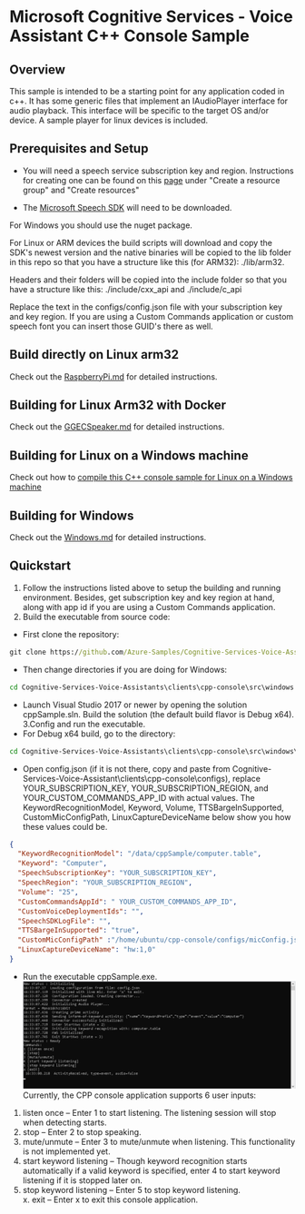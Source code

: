 # Microsoft Cognitive Services - Voice Assistant C++ Console Sample

## Overview

This sample is intended to be a starting point for any application coded in c++. It has some generic files that implement an IAudioPlayer interface for audio playback. This interface will be specific to the target OS and/or device. A sample player for linux devices is included.

## Prerequisites and Setup
* You will need a speech service subscription key and region. Instructions for creating one can be found on this [page](https://docs.microsoft.com/en-us/azure/cognitive-services/speech-service/tutorial-voice-enable-your-bot-speech-sdk) under "Create a resource group" and "Create resources"

* The [Microsoft Speech SDK](https://docs.microsoft.com/en-us/azure/cognitive-services/speech-service/speech-sdk) will need to be downloaded.

For Windows you should use the nuget package.

For Linux or ARM devices the build scripts will download and copy the SDK's newest version and the native binaries will be copied to the lib folder in this repo so that you have a structure like this (for ARM32): ./lib/arm32. 

Headers and their folders will be copied into the include folder so that you have a structure like this: ./include/cxx_api and ./include/c_api

Replace the text in the configs/config.json file with your subscription key and key region. If you are using a Custom Commands application or custom speech font you can insert those GUID's there as well.

## Build directly on Linux arm32

Check out the [RaspberryPi.md](docs/RaspberryPi.md) for detailed instructions.

## Building for Linux Arm32 with Docker

Check out the [GGECSpeaker.md](docs/GGECSpeaker.md) for detailed instructions.

## Building for Linux on a Windows machine

Check out how to [compile this C++ console sample for Linux on a Windows machine](docs/BuildForLinuxOnWindows.md)

## Building for Windows

Check out the [Windows.md](docs/Windows.md) for detailed instructions.

## Quickstart

1. Follow the instructions listed above to setup the building and running environment. Besides, get subscription key and key region at hand, along with app id if you are using a Custom Commands application.
2. Build the executable from source code:
* First clone the repository:
```cmd
git clone https://github.com/Azure-Samples/Cognitive-Services-Voice-Assistants.git
```
* Then change directories if you are doing for Windows:
```cmd
cd Cognitive-Services-Voice-Assistants\clients\cpp-console\src\windows
```
* Launch Visual Studio 2017 or newer by opening the solution cppSample.sln. Build the solution (the default build flavor is Debug x64).
3.Config and run the executable.
* For Debug x64 build, go to the directory:
```cmd
cd Cognitive-Services-Voice-Assistants\clients\cpp-console\src\windows\ x64\Debug
```
* Open config.json (if it is not there, copy and paste from Cognitive-Services-Voice-Assistant\clients\cpp-console\configs), replace YOUR_SUBSCRIPTION_KEY, YOUR_SUBSCRIPTION_REGION, and YOUR_CUSTOM_COMMANDS_APP_ID with actual values. The KeywordRecognitionModel, Keyword, Volume, TTSBargeInSupported, CustomMicConfigPath, LinuxCaptureDeviceName below show you how these values could be.
```json
{
  "KeywordRecognitionModel": "/data/cppSample/computer.table",
  "Keyword": "Computer",
  "SpeechSubscriptionKey": "YOUR_SUBSCRIPTION_KEY",
  "SpeechRegion": "YOUR_SUBSCRIPTION_REGION",
  "Volume": "25",
  "CustomCommandsAppId": " YOUR_CUSTOM_COMMANDS_APP_ID",
  "CustomVoiceDeploymentIds": "",
  "SpeechSDKLogFile": "",
  "TTSBargeInSupported": "true",
  "CustomMicConfigPath" :"/home/ubuntu/cpp-console/configs/micConfig.json",
  "LinuxCaptureDeviceName": "hw:1,0"
}
```
* Run the executable cppSample.exe.
![Console](docs/Console.png)
Currently, the CPP console application supports 6 user inputs:
1. listen once – Enter 1 to start listening. The listening session will stop when detecting starts.
2. stop – Enter 2 to stop speaking.
3. mute/unmute – Enter 3 to mute/unmute when listening. This functionality is not implemented yet.
4. start keyword listening – Though keyword recognition starts automatically if a valid keyword is specified, enter 4 to start keyword listening if it is stopped later on.
5. stop keyword listening – Enter 5 to stop keyword listening.\
x. exit – Enter x to exit this console application.

